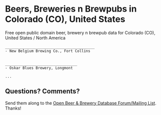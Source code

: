 # Beers, Breweries n Brewpubs in Colorado (CO), United States


Free open public domain beer, brewery n brewpub data for Colorado (CO), United States / North America


~~~
_________________________________________
- New Belgium Brewing Co., Fort Collins


_________________________________
- Oskar Blues Brewery, Longmont

...
~~~



## Questions? Comments?

Send them along to the
[Open Beer & Brewery Database Forum/Mailing List](http://groups.google.com/group/beerdb).
Thanks!
